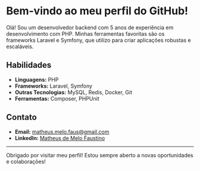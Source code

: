 # Bem-vindo ao meu perfil do GitHub!

Olá! Sou um desenvolvedor backend com 5 anos de experiência em desenvolvimento com PHP. Minhas ferramentas favoritas são os frameworks Laravel e Symfony, que utilizo para criar aplicações robustas e escaláveis.

## Habilidades

- **Linguagens:** PHP
- **Frameworks:** Laravel, Symfony
- **Outras Tecnologias:** MySQL, Redis, Docker, Git
- **Ferramentas:** Composer, PHPUnit

## Contato

- **Email:** [matheus.melo.faus@gmail.com](mailto:matheus.melo.faus@gmail.com)
- **LinkedIn:** [Matheus de Melo Faustino](https://www.linkedin.com/in/matheus-de-melo-faustino)

---

Obrigado por visitar meu perfil! Estou sempre aberto a novas oportunidades e colaborações!
